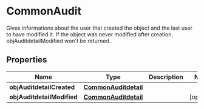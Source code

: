 

# CommonAudit

Gives informations about the user that created the object and the last user to have modified it.  If the object was never modified after creation, objAuditdetailModified won't be returned. 

## Properties

Name | Type | Description | Notes
------------ | ------------- | ------------- | -------------
**objAuditdetailCreated** | [**CommonAuditdetail**](CommonAuditdetail.md) |  | 
**objAuditdetailModified** | [**CommonAuditdetail**](CommonAuditdetail.md) |  |  [optional]



